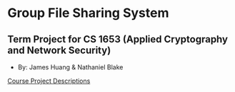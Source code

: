 # Group File Sharing System
## Term Project for CS 1653 (Applied Cryptography and Network Security)
- By: James Huang & Nathaniel Blake

[Course Project Descriptions](http://people.cs.pitt.edu/~adamlee/courses/cs1653/project.html)
